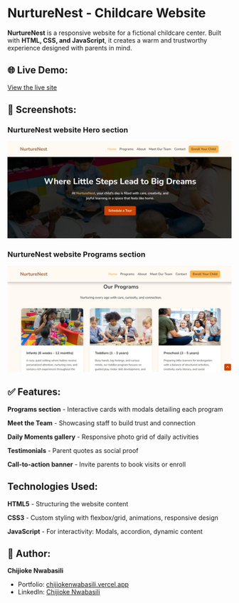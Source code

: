 # NurtureNest - Childcare Website

**NurtureNest** is a responsive website for a fictional childcare center. Built with **HTML, CSS, and JavaScript**, it creates a warm and trustworthy experience designed with parents in mind.

## 🌐 Live Demo:

[View the live site](https://nurturenestcare.vercel.app/)

## 📸 Screenshots:

### NurtureNest website Hero section
![NurtureNest website hero section](screenshots/nurturenest-website-hero.jpg)

### NurtureNest website Programs section
![NurtureNest website programs section](screenshots/nurturenest-website-programs-section.jpg)

## ✅ Features:

**Programs section** - Interactive cards with modals detailing each program 

**Meet the Team** - Showcasing staff to build trust and connection

**Daily Moments gallery** - Responsive photo grid of daily activities

**Testimonials** - Parent quotes as social proof

**Call-to-action banner** - Invite parents to book visits or enroll

## Technologies Used:

**HTML5** - Structuring the website content

**CSS3** - Custom styling with flexbox/grid, animations, responsive design

**JavaScript** - For interactivity: Modals, accordion, dynamic content

## 👤 Author:

**Chijioke Nwabasili**
- Portfolio: [chijiokenwabasili.vercel.app](https://chijiokenwabasili.vercel.app)
- LinkedIn: [Chijioke Nwabasili](https://linkedin.com/in/chijioke-nwabasili)

